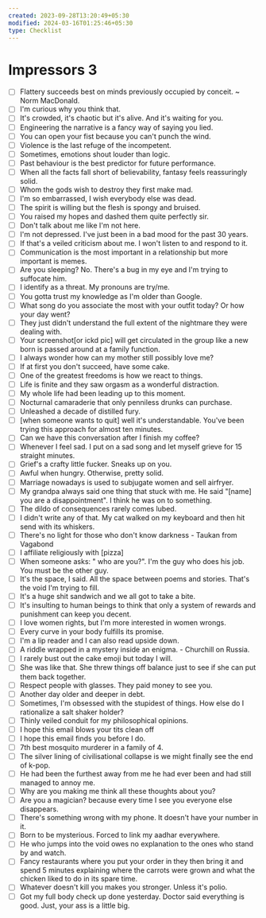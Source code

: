 ```yaml
---
created: 2023-09-28T13:20:49+05:30
modified: 2024-03-16T01:25:46+05:30
type: Checklist
---
```


# Impressors 3

- [ ] Flattery succeeds best on minds previously occupied by conceit. ~ Norm MacDonald.
- [ ] I'm curious why you think that.
- [ ] It's crowded, it's chaotic but it's alive. And it's waiting for you.
- [ ] Engineering the narrative is a fancy way of saying you lied.
- [ ] You can open your fist because you can't punch the wind.
- [ ] Violence is the last refuge of the incompetent.
- [ ] Sometimes, emotions shout louder than logic.
- [ ] Past behaviour is the best predictor for future performance.
- [ ] When all the facts fall short of believability, fantasy feels reassuringly solid.
- [ ] Whom the gods wish to destroy they first make mad.
- [ ] I'm so embarrassed, I wish everybody else was dead.
- [ ] The spirit is willing but the flesh is spongy and bruised.
- [ ] You raised my hopes and dashed them quite perfectly sir.
- [ ] Don't talk about me like I'm not here.
- [ ] I'm not depressed. I've just been in a bad mood for the past 30 years.
- [ ] If that's a veiled criticism about me. I won't listen to and respond to it.
- [ ] Communication is the most important in a relationship but more important is memes.
- [ ] Are you sleeping? No. There's a bug in my eye and I'm trying to suffocate him.
- [ ] I identify as a threat. My pronouns are try/me.
- [ ] You gotta trust my knowledge as I'm older than Google.
- [ ] What song do you associate the most with your outfit today? Or how your day went?
- [ ] They just didn't understand the full extent of the nightmare they were dealing with.
- [ ] Your screenshot[or ickd pic] will get circulated in the group like a new born is passed around at a family function.
- [ ] I always wonder how can my mother still possibly love me?
- [ ] If at first you don't succeed, have some cake.
- [ ] One of the greatest freedoms is how we react to things.
- [ ] Life is finite and they saw orgasm as a wonderful distraction.
- [ ] My whole life had been leading up to this moment.
- [ ] Nocturnal camaraderie that only penniless drunks can purchase.
- [ ] Unleashed a decade of distilled fury.
- [ ] [when someone wants to quit] well it's understandable. You've been trying this approach for almost ten minutes.
- [ ] Can we have this conversation after I finish my coffee?
- [ ] Whenever I feel sad. I put on a sad song and let myself grieve for 15 straight minutes.
- [ ] Grief's a crafty little fucker. Sneaks up on you.
- [ ] Awful when hungry. Otherwise, pretty solid.
- [ ] Marriage nowadays is used to subjugate women and sell airfryer.
- [ ] My grandpa always said one thing that stuck with me. He said "[name] you are a disappointment". I think he was on to something.
- [ ] The dildo of consequences rarely comes lubed.
- [ ] I didn't write any of that. My cat walked on my keyboard and then hit send with its whiskers.
- [ ] There's no light for those who don't know darkness - Taukan from Vagabond
- [ ] I affiliate religiously with [pizza]
- [ ] When someone asks: " who are you?". I'm the guy who does his job. You must be the other guy.
- [ ] It's the space, I said. All the space between poems and stories. That's the void I'm trying to fill.
- [ ] It's a huge shit sandwich and we all got to take a bite.
- [ ] It's insulting to human beings to think that only a system of rewards and punishment can keep you decent.
- [ ] I love women rights, but I'm more interested in women wrongs.
- [ ] Every curve in your body fulfills its promise.
- [ ] I'm a lip reader and I can also read upside down.
- [ ] A riddle wrapped in a mystery inside an enigma. - Churchill on Russia.
- [ ] I rarely bust out the cake emoji but today I will.
- [ ] She was like that. She threw things off balance just to see if she can put them back together.
- [ ] Respect people with glasses. They paid money to see you.
- [ ] Another day older and deeper in debt.
- [ ] Sometimes, I'm obsessed with the stupidest of things. How else do I rationalize a salt shaker holder?
- [ ] Thinly veiled conduit for my philosophical opinions.
- [ ] I hope this email blows your tits clean off
- [ ] I hope this email finds you before I do.
- [ ] 7th best mosquito murderer in a family of 4.
- [ ] The silver lining of civilisational collapse is we might finally see the end of k-pop.
- [ ] He had been the furthest away from me he had ever been and had still managed to annoy me.
- [ ] Why are you making me think all these thoughts about you?
- [ ] Are you a magician? because every time I see you everyone else disappears.
- [ ] There's something wrong with my phone. It doesn't have your number in it.
- [ ] Born to be mysterious. Forced to link my aadhar everywhere.
- [ ] He who jumps into the void owes no explanation to the ones who stand by and watch.
- [ ] Fancy restaurants where you put your order in they then bring it and spend 5 minutes explaining where the carrots were grown and what the chicken liked to do in its spare time.
- [ ] Whatever doesn't kill you makes you stronger. Unless it's polio.
- [ ] Got my full body check up done yesterday. Doctor said everything is good. Just, your ass is a little big.

